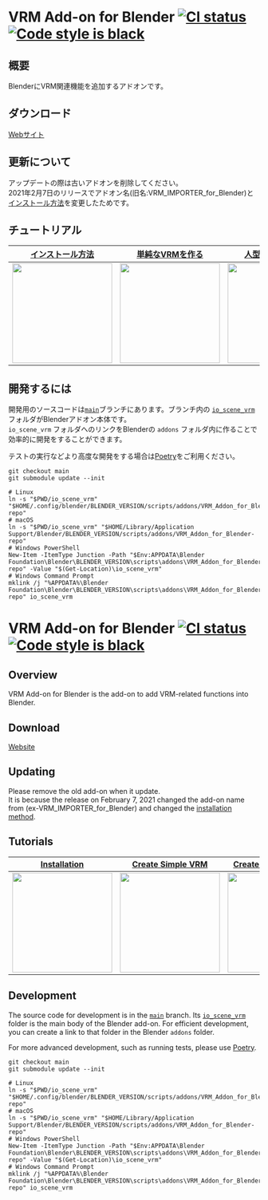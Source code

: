 # VRM Add-on for Blender <a href="https://github.com/saturday06/VRM_Addon_for_Blender/actions"><img alt="CI status" src="https://github.com/saturday06/VRM_Addon_for_Blender/actions/workflows/test.yml/badge.svg?branch=main"></a> <a href="https://github.com/psf/black"><img alt="Code style is black" src="https://img.shields.io/badge/code%20style-black-000000.svg"></a>
## 概要
BlenderにVRM関連機能を追加するアドオンです。

## ダウンロード
[Webサイト](https://vrm-addon-for-blender.info)

## 更新について
アップデートの際は古いアドオンを削除してください。  
2021年2月7日のリリースでアドオン名(旧名:VRM_IMPORTER_for_Blender)と[インストール方法](https://vrm-addon-for-blender.info/en/installation?locale_redirection)を変更したためです。

## チュートリアル

| [インストール方法](https://vrm-addon-for-blender.info/en/installation?locale_redirection) | [単純なVRMを作る](https://vrm-addon-for-blender.info/en/create-simple-vrm-from-scratch?locale_redirection) | [人型のVRMを作る](https://vrm-addon-for-blender.info/en/create-humanoid-vrm-from-scratch?locale_redirection) |
| :---: | :---: | :---: |
| <a href="https://vrm-addon-for-blender.info/en/installation?locale_redirection"><img width="200" src="https://vrm-addon-for-blender.info/images/installation.gif"></a> | <a href="https://vrm-addon-for-blender.info/en/create-simple-vrm-from-scratch?locale_redirection"><img width="200" src="https://vrm-addon-for-blender.info/images/simple.gif"></a> | <a href="https://vrm-addon-for-blender.info/en/create-humanoid-vrm-from-scratch?locale_redirection"><img width="200" src="https://vrm-addon-for-blender.info/images/humanoid.gif"></a> |

## 開発するには

開発用のソースコードは<a href="https://github.com/saturday06/VRM_Addon_for_Blender/tree/main">`main`</a>ブランチにあります。ブランチ内の <a href="https://github.com/saturday06/VRM_Addon_for_Blender/tree/main/io_scene_vrm">`io_scene_vrm`</a> フォルダがBlenderアドオン本体です。  
`io_scene_vrm` フォルダへのリンクをBlenderの `addons` フォルダ内に作ることで効率的に開発をすることができます。

テストの実行などより高度な開発をする場合は[Poetry](https://python-poetry.org/)をご利用ください。

```
git checkout main
git submodule update --init

# Linux
ln -s "$PWD/io_scene_vrm" "$HOME/.config/blender/BLENDER_VERSION/scripts/addons/VRM_Addon_for_Blender-repo"
# macOS
ln -s "$PWD/io_scene_vrm" "$HOME/Library/Application Support/Blender/BLENDER_VERSION/scripts/addons/VRM_Addon_for_Blender-repo"
# Windows PowerShell
New-Item -ItemType Junction -Path "$Env:APPDATA\Blender Foundation\Blender\BLENDER_VERSION\scripts\addons\VRM_Addon_for_Blender-repo" -Value "$(Get-Location)\io_scene_vrm"
# Windows Command Prompt
mklink /j "%APPDATA%\Blender Foundation\Blender\BLENDER_VERSION\scripts\addons\VRM_Addon_for_Blender-repo" io_scene_vrm
```

# VRM Add-on for Blender <a href="https://github.com/saturday06/VRM_Addon_for_Blender/actions"><img alt="CI status" src="https://github.com/saturday06/VRM_Addon_for_Blender/actions/workflows/test.yml/badge.svg?branch=main"></a> <a href="https://github.com/psf/black"><img alt="Code style is black" src="https://img.shields.io/badge/code%20style-black-000000.svg"></a>

## Overview
VRM Add-on for Blender is the add-on to add VRM-related functions into Blender.

## Download
[Website](https://vrm-addon-for-blender.info)

## Updating
Please remove the old add-on when it update.  
It is because the release on February 7, 2021 changed the add-on name from (ex-VRM_IMPORTER_for_Blender) and changed the [installation method](https://vrm-addon-for-blender.info/en/installation?locale_redirection).

## Tutorials

| [Installation](https://vrm-addon-for-blender.info/en/installation?locale_redirection) | [Create Simple VRM](https://vrm-addon-for-blender.info/en/create-simple-vrm-from-scratch?locale_redirection) | [Create Humanoid VRM](https://vrm-addon-for-blender.info/en/create-humanoid-vrm-from-scratch?locale_redirection) |
| :---: | :---: | :---: |
| <a href="https://vrm-addon-for-blender.info/en/installation?locale_redirection"><img width="200" src="https://vrm-addon-for-blender.info/en/images/installation.png"></a> | <a href="https://vrm-addon-for-blender.info/en/create-simple-vrm-from-scratch?locale_redirection"><img width="200" src="https://vrm-addon-for-blender.info/images/simple.gif"></a> | <a href="https://vrm-addon-for-blender.info/en/create-humanoid-vrm-from-scratch?locale_redirection"><img width="200" src="https://vrm-addon-for-blender.info/images/humanoid.gif"></a> |

## Development

The source code for development is in the <a href="https://github.com/saturday06/VRM_Addon_for_Blender/tree/main">`main`</a> branch. Its <a href="https://github.com/saturday06/VRM_Addon_for_Blender/tree/main/io_scene_vrm">`io_scene_vrm`</a> folder is the main body of the Blender add-on. For efficient development, you can create a link to that folder in the Blender `addons` folder.

For more advanced development, such as running tests, please use [Poetry](https://python-poetry.org/).

```
git checkout main
git submodule update --init

# Linux
ln -s "$PWD/io_scene_vrm" "$HOME/.config/blender/BLENDER_VERSION/scripts/addons/VRM_Addon_for_Blender-repo"
# macOS
ln -s "$PWD/io_scene_vrm" "$HOME/Library/Application Support/Blender/BLENDER_VERSION/scripts/addons/VRM_Addon_for_Blender-repo"
# Windows PowerShell
New-Item -ItemType Junction -Path "$Env:APPDATA\Blender Foundation\Blender\BLENDER_VERSION\scripts\addons\VRM_Addon_for_Blender-repo" -Value "$(Get-Location)\io_scene_vrm"
# Windows Command Prompt
mklink /j "%APPDATA%\Blender Foundation\Blender\BLENDER_VERSION\scripts\addons\VRM_Addon_for_Blender-repo" io_scene_vrm
```
